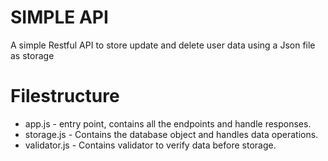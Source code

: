 # SIMPLE API

A simple Restful API to store update and delete user data using a Json file as storage

# Filestructure
* app.js - entry point, contains all the endpoints and handle responses.
* storage.js - Contains the database object and handles data operations.
* validator.js - Contains validator to verify data before storage.